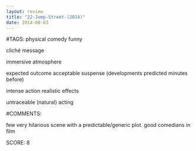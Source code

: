 ```yaml
---
layout: review
title: "22-Jump-Street-(2014)"
date: 2014-08-03
---
```


#TAGS:
physical comedy
funny

cliché message

immersive atmosphere

expected outcome
acceptable suspense (developments predicted minutes before)

intense action
realistic effects

untraceable (natural) acting

#COMMENTS:

few very hilarious scene with a predictable/generic plot. good comedians in film





SCORE:
8
